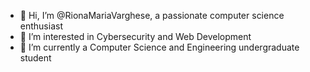 - 👋 Hi, I’m @RionaMariaVarghese, a passionate computer science enthusiast
- 👀 I’m interested in Cybersecurity and Web Development
- 🌱 I’m currently a Computer Science and Engineering undergraduate student

<!---
RionaMariaVarghese/RionaMariaVarghese is a ✨ special ✨ repository because its `README.md` (this file) appears on your GitHub profile.
You can click the Preview link to take a look at your changes.
--->
